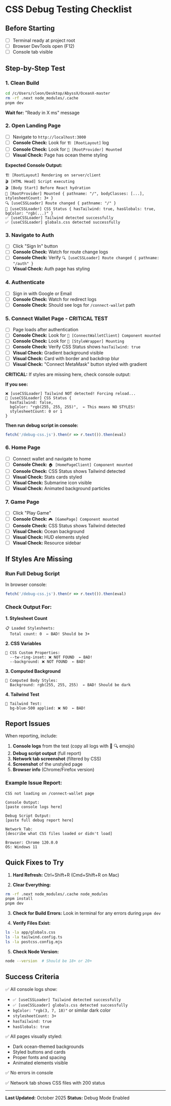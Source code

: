 # CSS Debug Testing Checklist

## Before Starting
- [ ] Terminal ready at project root
- [ ] Browser DevTools open (F12)
- [ ] Console tab visible

## Step-by-Step Test

### 1. Clean Build
```bash
cd /c/Users/cleon/Desktop/AbyssX/OceanX-master
rm -rf .next node_modules/.cache
pnpm dev
```
**Wait for:** "Ready in X ms" message

### 2. Open Landing Page
- [ ] Navigate to `http://localhost:3000`
- [ ] **Console Check:** Look for `🏗️ [RootLayout]` log
- [ ] **Console Check:** Look for `🎨 [RootProvider] Mounted`
- [ ] **Visual Check:** Page has ocean theme styling

**Expected Console Output:**
```
🏗️ [RootLayout] Rendering on server/client
🎬 [HTML Head] Script executing
🎬 [Body Start] Before React hydration
🎨 [RootProvider] Mounted { pathname: "/", bodyClasses: [...], stylesheetCount: 3+ }
🔍 [useCSSLoader] Route changed { pathname: "/" }
🎨 [useCSSLoader] CSS Status { hasTailwind: true, hasGlobals: true, bgColor: "rgb(...)" }
✅ [useCSSLoader] Tailwind detected successfully
✅ [useCSSLoader] globals.css detected successfully
```

### 3. Navigate to Auth
- [ ] Click "Sign In" button
- [ ] **Console Check:** Watch for route change logs
- [ ] **Console Check:** Verify `🔍 [useCSSLoader] Route changed { pathname: "/auth" }`
- [ ] **Visual Check:** Auth page has styling

### 4. Authenticate
- [ ] Sign in with Google or Email
- [ ] **Console Check:** Watch for redirect logs
- [ ] **Console Check:** Should see logs for `/connect-wallet` path

### 5. Connect Wallet Page - CRITICAL TEST
- [ ] Page loads after authentication
- [ ] **Console Check:** Look for `🔐 [ConnectWalletClient] Component mounted`
- [ ] **Console Check:** Look for `🎁 [StyleWrapper] Mounting`
- [ ] **Console Check:** Verify CSS Status shows `hasTailwind: true`
- [ ] **Visual Check:** Gradient background visible
- [ ] **Visual Check:** Card with border and backdrop blur
- [ ] **Visual Check:** "Connect MetaMask" button styled with gradient

**CRITICAL:** If styles are missing here, check console output:

**If you see:**
```
❌ [useCSSLoader] Tailwind NOT detected! Forcing reload...
🎨 [useCSSLoader] CSS Status {
  hasTailwind: false,
  bgColor: "rgb(255, 255, 255)",  ← This means NO STYLES!
  stylesheetCount: 0 or 1
}
```

**Then run debug script in console:**
```javascript
fetch('/debug-css.js').then(r => r.text()).then(eval)
```

### 6. Home Page
- [ ] Connect wallet and navigate to home
- [ ] **Console Check:** `🏠 [HomePageClient] Component mounted`
- [ ] **Console Check:** CSS Status shows Tailwind detected
- [ ] **Visual Check:** Stats cards styled
- [ ] **Visual Check:** Submarine icon visible
- [ ] **Visual Check:** Animated background particles

### 7. Game Page
- [ ] Click "Play Game"
- [ ] **Console Check:** `🎮 [GamePage] Component mounted`
- [ ] **Console Check:** CSS Status shows Tailwind detected
- [ ] **Visual Check:** Ocean background
- [ ] **Visual Check:** HUD elements styled
- [ ] **Visual Check:** Resource sidebar

## If Styles Are Missing

### Run Full Debug Script
In browser console:
```javascript
fetch('/debug-css.js').then(r => r.text()).then(eval)
```

### Check Output For:

**1. Stylesheet Count**
```
📋 Loaded Stylesheets:
  Total count: 0  ← BAD! Should be 3+
```

**2. CSS Variables**
```
🎨 CSS Custom Properties:
  --tw-ring-inset: ❌ NOT FOUND  ← BAD!
  --background: ❌ NOT FOUND  ← BAD!
```

**3. Computed Background**
```
🎨 Computed Body Styles:
  Background: rgb(255, 255, 255)  ← BAD! Should be dark
```

**4. Tailwind Test**
```
🧪 Tailwind Test:
  bg-blue-500 applied: ❌ NO  ← BAD!
```

## Report Issues

When reporting, include:

1. **Console logs** from the test (copy all logs with 🎨 🔍 emojis)
2. **Debug script output** (full report)
3. **Network tab screenshot** (filtered by CSS)
4. **Screenshot** of the unstyled page
5. **Browser info** (Chrome/Firefox version)

### Example Issue Report:

```
CSS not loading on /connect-wallet page

Console Output:
[paste console logs here]

Debug Script Output:
[paste full debug report here]

Network Tab:
[describe what CSS files loaded or didn't load]

Browser: Chrome 120.0.0
OS: Windows 11
```

## Quick Fixes to Try

1. **Hard Refresh:** Ctrl+Shift+R (Cmd+Shift+R on Mac)

2. **Clear Everything:**
```bash
rm -rf .next node_modules/.cache node_modules
pnpm install
pnpm dev
```

3. **Check for Build Errors:**
Look in terminal for any errors during `pnpm dev`

4. **Verify Files Exist:**
```bash
ls -la app/globals.css
ls -la tailwind.config.ts
ls -la postcss.config.mjs
```

5. **Check Node Version:**
```bash
node --version  # Should be 18+ or 20+
```

## Success Criteria

✅ All console logs show:
- `✅ [useCSSLoader] Tailwind detected successfully`
- `✅ [useCSSLoader] globals.css detected successfully`
- `bgColor: "rgb(3, 7, 18)"` or similar dark color
- `stylesheetCount: 3+`
- `hasTailwind: true`
- `hasGlobals: true`

✅ All pages visually styled:
- Dark ocean-themed backgrounds
- Styled buttons and cards
- Proper fonts and spacing
- Animated elements visible

✅ No errors in console

✅ Network tab shows CSS files with 200 status

---

**Last Updated:** October 2025
**Status:** Debug Mode Enabled
